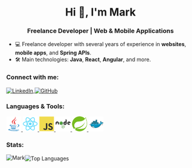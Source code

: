<h1 align="center">Hi 👋, I'm Mark</h1>
<h3 align="center">Freelance Developer | Web & Mobile Applications</h3>

- 💻 Freelance developer with several years of experience in **websites**, **mobile apps**, and **Spring APIs**.  
- 🛠️ Main technologies: **Java**, **React**, **Angular**, and more.  

<h3 align="left">Connect with me:</h3>
<p align="left">
  <a href="https://www.linkedin.com/in/mark-albanese-alessandrini-4981a6291/" target="blank">
    <img align="center" src="https://raw.githubusercontent.com/rahuldkjain/github-profile-readme-generator/master/src/images/icons/Social/linkedin.svg" alt="LinkedIn" height="30" width="40" />
  </a>
  <a href="https://github.com/M-PROGRAMMATION" target="blank">
    <img align="center" src="https://raw.githubusercontent.com/rahuldkjain/github-profile-readme-generator/master/src/images/icons/Social/github.svg" alt="GitHub" height="30" width="40" />
  </a>
</p>

<h3 align="left">Languages & Tools:</h3>
<p align="left">
  <a href="https://www.java.com" target="_blank" rel="noreferrer">
    <img src="https://raw.githubusercontent.com/devicons/devicon/master/icons/java/java-original.svg" alt="java" width="40" height="40"/>
  </a>
  <a href="https://react.dev" target="_blank" rel="noreferrer">
    <img src="https://raw.githubusercontent.com/devicons/devicon/master/icons/react/react-original.svg" alt="react" width="40" height="40"/>
  </a>
  <a href="https://developer.mozilla.org/en-US/docs/Web/JavaScript" target="_blank" rel="noreferrer">
    <img src="https://raw.githubusercontent.com/devicons/devicon/master/icons/javascript/javascript-original.svg" alt="javascript" width="40" height="40"/>
  </a>
  <a href="https://nodejs.org" target="_blank" rel="noreferrer">
    <img src="https://raw.githubusercontent.com/devicons/devicon/master/icons/nodejs/nodejs-original-wordmark.svg" alt="nodejs" width="40" height="40"/>
  </a>
  <a href="https://spring.io/projects/spring-boot" target="_blank" rel="noreferrer">
    <img src="https://raw.githubusercontent.com/devicons/devicon/master/icons/spring/spring-original.svg" alt="spring" width="40" height="40"/>
  </a>
  <a href="https://www.docker.com" target="_blank" rel="noreferrer">
    <img src="https://raw.githubusercontent.com/devicons/devicon/master/icons/docker/docker-original.svg" alt="docker" width="40" height="40"/>
  </a>
</p>

<h3 align="left">Stats:</h3>
<p>
  <img align="left" src="https://github-readme-stats.vercel.app/api?username=M-PROGRAMMATION&show_icons=true&theme=dark" alt="Mark" />
  <img align="center" src="https://github-readme-stats.vercel.app/api/top-langs?username=M-PROGRAMMATION&show_icons=true&theme=dark&layout=compact" alt="Top Languages" />
</p>
